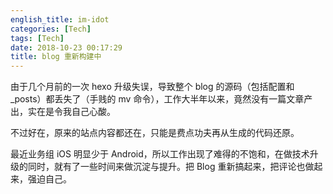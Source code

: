 ```yaml
---
english_title: im-idot
categories: [Tech]
tags: [Tech]
date: 2018-10-23 00:17:29
title: blog 重新构建中
---
```

由于几个月前的一次 hexo 升级失误，导致整个 blog 的源码（包括配置和_posts）都丢失了（手贱的 mv 命令），工作大半年以来，竟然没有一篇文章产出，实在是令我自己心酸。

不过好在，原来的站点内容都还在，只能是费点功夫再从生成的代码还原。

最近业务组 iOS 明显少于 Android，所以工作出现了难得的不饱和，在做技术升级的同时，就有了一些时间来做沉淀与提升。把 Blog 重新搞起来，把评论也做起来，强迫自己。